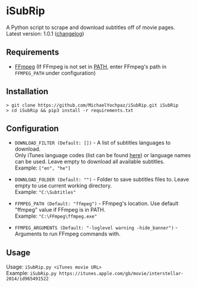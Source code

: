 # iSubRip
A Python script to scrape and download subtitles off of movie pages.  
Latest version: 1.0.1 ([changelog](https://github.com/MichaelYochpaz/iSubRip/blob/main/CHANGELOG.md))

##  Requirements
* [FFmpeg](https://github.com/FFmpeg/FFmpeg) (If FFmpeg is not set in [PATH](https://en.wikipedia.org/wiki/PATH_(variable)), enter FFmpeg's path in `FFMPEG_PATH` under configuration)

##  Installation
```
> git clone https://github.com/MichaelYochpaz/iSubRip.git iSubRip
> cd iSubRip && pip3 install -r requirements.txt
```

## Configuration
* `DOWNLOAD_FILTER (Default: [])` - A list of subtitles languages to download.  
Only iTunes language codes (list can be found [here](https://gist.github.com/daFish/5990634)) or language names can be used.
Leave empty to download all available subtitles.  
Example: `["en", "he"]`

* `DOWNLOAD_FOLDER (Default: "")` - Folder to save subtitles files to. Leave empty to use current working directory.  
Example: `"C:\Subtitles"`

* `FFMPEG_PATH (Default: "ffmpeg")` - FFmpeg's location. Use default "ffmpeg" value if FFmpeg is in PATH.  
Example: `"C:\FFmpeg\ffmpeg.exe"`

* `FFMPEG_ARGUMENTS (Default: "-loglevel warning -hide_banner")` - Arguments to run FFmpeg commands with. 

## Usage

Usage: ```iSubRip.py <iTunes movie URL>```  
Example: ```iSubRip.py https://itunes.apple.com/gb/movie/interstellar-2014/id965491522```
